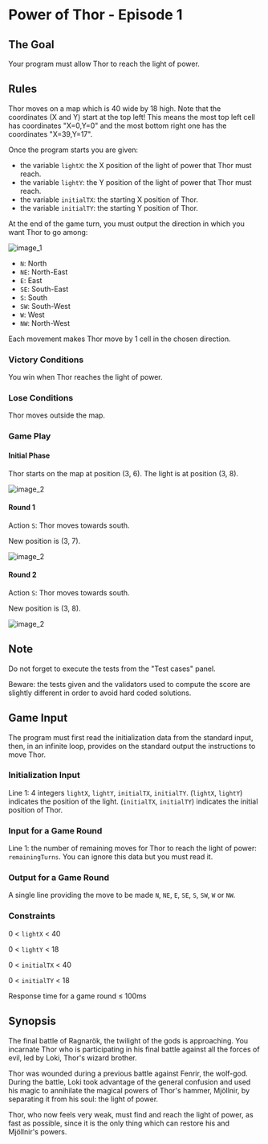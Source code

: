 # Power of Thor - Episode 1

## The Goal

Your program must allow Thor to reach the light of power.

## Rules

Thor moves on a map which is 40 wide by 18 high. Note that the coordinates (X and Y) start at the top left! This means the most top left cell has coordinates "X=0,Y=0" and the most bottom right one has the coordinates "X=39,Y=17".

Once the program starts you  are given:
- the variable `lightX`: the X position of the light of power that Thor must reach.
- the variable `lightY`: the Y position of the light of power that Thor must reach.
- the variable `initialTX`: the starting X position of Thor.
- the variable `initialTY`: the starting Y position of Thor.

At the end of the game turn, you must output the direction in which you want Thor to go among:

![image_1](https://files.codingame.com/codingame/ragnarok/rose_des_vents2.png)

- `N`: North
- `NE`: North-East
- `E`: East
- `SE`: South-East
- `S`: South
- `SW`: South-West
- `W`: West
- `NW`: North-West

Each movement makes Thor move by 1 cell in the chosen direction.

### Victory Conditions

You win when Thor reaches the light of power.

### Lose Conditions

Thor moves outside the map.

### Game Play

#### Initial Phase

Thor starts on the map at position (3, 6). The light is at position (3, 8).

![image_2](https://files.codingame.com/codingame/ragnarok/thor0.png)

#### Round 1

Action `S`: Thor moves towards south.

New position is (3, 7).

![image_2](https://files.codingame.com/codingame/ragnarok/demo1.png)

#### Round 2

Action `S`: Thor moves towards south.

New position is (3, 8).

![image_2](https://files.codingame.com/codingame/ragnarok/demo2.png)

## Note

Do not forget to execute the tests from the "Test cases" panel.

Beware: the tests given and the validators used to compute the score are slightly different in order to avoid hard coded solutions.

## Game Input

The program must first read the initialization data from the standard input, then, in an infinite loop, provides on the standard output the instructions to move Thor.

### Initialization Input

Line 1: 4 integers `lightX`, `lightY`, `initialTX`, `initialTY`. (`lightX`, `lightY`) indicates the position of the light. (`initialTX`, `initialTY`) indicates the initial position of Thor.

### Input for a Game Round

Line 1: the number of remaining moves for Thor to reach the light of power: `remainingTurns`. You can ignore this data but you must read it.

### Output for a Game Round

A single line providing the move to be made `N`, `NE`, `E`, `SE`, `S`, `SW`, `W` or `NW`.

### Constraints

0 < `lightX` < 40

0 < `lightY` < 18

0 < `initialTX` < 40

0 < `initialTY` < 18

Response time for a game round ≤ 100ms

## Synopsis

The final battle of Ragnarök, the twilight of the gods is approaching. You incarnate Thor who is participating in his final battle against all the forces of evil, led by Loki, Thor's wizard brother.

Thor was wounded during a previous battle against Fenrir, the wolf-god. During the battle, Loki took advantage of the general confusion and used his magic to annihilate the magical powers of Thor's hammer, Mjöllnir, by separating it from his soul: the light of power.

Thor, who now feels very weak, must find and reach the light of power, as fast as possible, since it is the only thing which can restore his and Mjöllnir's powers.
